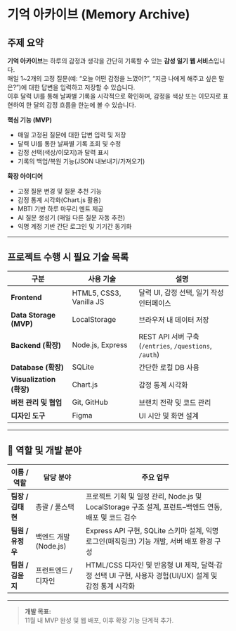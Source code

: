 # 기억 아카이브 (Memory Archive)

## 주제 요약
**기억 아카이브**는 하루의 감정과 생각을 간단히 기록할 수 있는 **감성 일기 웹 서비스**입니다.  
매일 1~2개의 고정 질문(예: “오늘 어떤 감정을 느꼈어?”, “지금 나에게 해주고 싶은 말은?”)에 대한 답변을 입력하고 저장할 수 있습니다.  
이후 달력 UI를 통해 날짜별 기록을 시각적으로 확인하며, 감정을 색상 또는 이모지로 표현하여 한 달의 감정 흐름을 한눈에 볼 수 있습니다.

**핵심 기능 (MVP)**
- 매일 고정된 질문에 대한 답변 입력 및 저장
- 달력 UI를 통한 날짜별 기록 조회 및 수정
- 감정 선택(색상/이모지)과 달력 표시
- 기록의 백업/복원 기능(JSON 내보내기/가져오기)

**확장 아이디어**
- 고정 질문 변경 및 질문 추천 기능
- 감정 통계 시각화(Chart.js 활용)
- MBTI 기반 하루 마무리 멘트 제공
- AI 질문 생성기 (매일 다른 질문 자동 추천)
- 익명 계정 기반 간단 로그인 및 기기간 동기화

---

## 프로젝트 수행 시 필요 기술 목록

| 구분 | 사용 기술 | 설명 |
|------|------------|------|
| **Frontend** | HTML5, CSS3, Vanilla JS | 달력 UI, 감정 선택, 일기 작성 인터페이스 |
| **Data Storage (MVP)** | LocalStorage | 브라우저 내 데이터 저장 |
| **Backend (확장)** | Node.js, Express | REST API 서버 구축 (`/entries`, `/questions`, `/auth`) |
| **Database (확장)** | SQLite | 간단한 로컬 DB 사용 |
| **Visualization (확장)** | Chart.js | 감정 통계 시각화 |
| **버전 관리 및 협업** | Git, GitHub | 브랜치 전략 및 코드 관리 |
| **디자인 도구** | Figma | UI 시안 및 화면 설계 |

---

## 👥 역할 및 개발 분야

| 이름 / 역할 | 담당 분야 | 주요 업무 |
|--------------|------------|------------|
| **팀장 / 김태현** | 총괄 / 풀스택 | 프로젝트 기획 및 일정 관리, Node.js 및 LocalStorage 구조 설계, 프런트–백엔드 연동, 배포 및 코드 검수 |
| **팀원 / 유정우** | 백엔드 개발 (Node.js) | Express API 구현, SQLite 스키마 설계, 익명 로그인(매직링크) 기능 개발, 서버 배포 환경 구성 |
| **팀원 / 김윤지** | 프런트엔드 / 디자인 | HTML/CSS 디자인 및 반응형 UI 제작, 달력·감정 선택 UI 구현, 사용자 경험(UI/UX) 설계 및 감정 통계 시각화 |

---

> **개발 목표:**  
> 11월 내 MVP 완성 및 웹 배포, 이후 확장 기능 단계적 추가.
